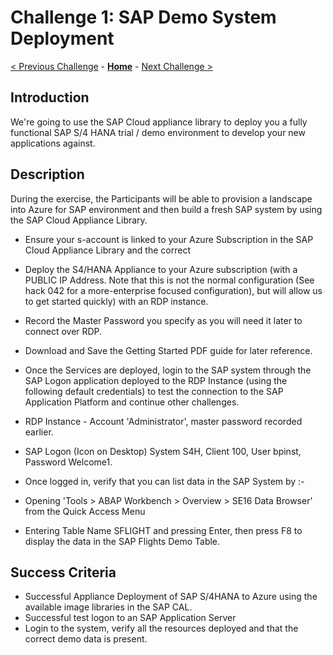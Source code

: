 # Challenge 1: SAP Demo System Deployment

[< Previous Challenge](./00-prereqs.md) - **[Home](../README.md)** - [Next Challenge >](./02-OpenAPIAndOdata.md)

## Introduction

We're going to use the SAP Cloud appliance library to deploy you a fully functional SAP S/4 HANA trial / demo environment to develop your new applications against. 

## Description

During the exercise, the Participants will be able to provision a landscape into Azure for SAP environment and then build a fresh SAP system by using the SAP Cloud Appliance Library. 

- Ensure your s-account is linked to your Azure Subscription in the SAP Cloud Appliance Library and the correct 
- Deploy the S4/HANA Appliance to your Azure subscription (with a PUBLIC IP Address. Note that this is not the normal configuration (See hack 042 for a more-enterprise focused configuration), but will allow us to get started quickly) with an RDP instance.
- Record the Master Password you specify as you will need it later to connect over RDP. 
- Download and Save the Getting Started PDF guide for later reference.

- Once the Services are deployed, login to the SAP system through the SAP Logon application deployed to the RDP Instance (using the following default credentials) to test the connection to the SAP Application Platform and continue other challenges. 
- RDP Instance - Account 'Administrator', master password recorded earlier.
- SAP Logon (Icon on Desktop) System S4H, Client 100, User bpinst, Password Welcome1.

- Once logged in, verify that you can list data in the SAP System by :-  
 - Opening 'Tools > ABAP Workbench > Overview > SE16 Data Browser' from the Quick Access Menu
 - Entering Table Name SFLIGHT and pressing Enter, then press F8 to display the data in the SAP Flights Demo Table.
 
## Success Criteria

- Successful Appliance Deployment of SAP S/4HANA to Azure using the available image libraries in the SAP CAL.
- Successful test logon to an SAP Application Server
- Login to the system, verify all the resources deployed and that the correct demo data is present.
